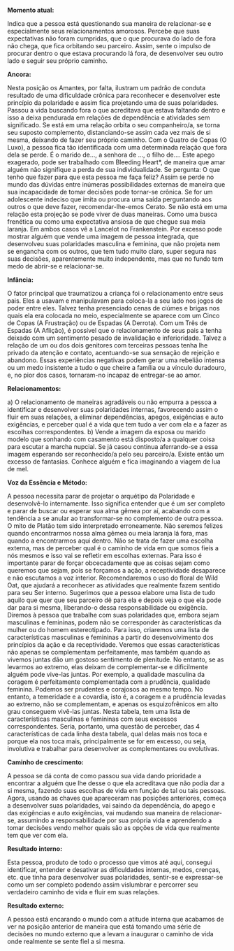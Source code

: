 **Momento atual:**

 Indica que a pessoa está questionando sua maneira de relacionar-se e especialmente seus relacionamentos amorosos. Percebe que suas expectativas não foram cumpridas, que o que procurava do lado de fora não chega, que fica orbitando seu parceiro. Assim, sente o impulso de procurar dentro o que estava procurando lá fora, de desenvolver seu outro lado e seguir seu próprio caminho. 


 **Ancora:** 

Nesta posição os Amantes, por falta, ilustram um padrão de conduta resultado de uma dificuldade crônica para reconhecer e desenvolver este princípio da polaridade e assim fica projetando uma de suas polaridades. Passou a vida buscando fora o que acreditava que estava faltando dentro e isso a deixa pendurada em relações de dependência e atividades sem significado. Se está em uma relação orbita o seu companheiro/a, se torna seu suposto complemento, distanciando-se assim cada vez mais de si mesma, deixando de fazer seu próprio caminho. Com o Quatro de Copas (O Luxo), a pessoa fica tão identificada com uma determinada relação que fora dela se perde. É o marido de..., a senhora de ..., o filho de.... Este apego exagerado, pode ser trabalhado com Bleeding Heart*, de maneira que amar alguém não signifique a perda de sua individualidade. Se pergunta: O que tenho que fazer para que esta pessoa me faça feliz? Assim se perde no mundo das dúvidas entre inúmeras possibilidades externas de maneira que sua incapacidade de tomar decisões pode tornar-se crônica. Se for um adolescente indeciso que imita ou procura uma saída perguntando aos outros o que deve fazer, recomendar-lhe-emos Cerato. Se não está em uma relação esta projeção se pode viver de duas maneiras. Como uma busca frenética ou como uma expectativa ansiosa de que chegue sua meia laranja. Em ambos casos vê a Lancelot no Frankenstein. Por excesso pode mostrar alguém que vende uma imagem de pessoa integrada, que desenvolveu suas polaridades masculina e feminina, que não projeta nem se engancha com os outros, que tem tudo muito claro, super segura nas suas decisões, aparentemente muito independente, mas que no fundo tem medo de abrir-se e relacionar-se. 


**Infância:**

 O fator principal que traumatizou a criança foi o relacionamento entre seus pais. Eles a usavam e manipulavam para coloca-la a seu lado nos jogos de poder entre eles. Talvez tenha presenciado cenas de ciúmes e brigas nos quais ela era colocada no meio, especialmente se aparece com um Cinco de Copas (A Frustração) ou de Espadas (A Derrota). Com um Três de Espadas (A Aflição), é possível que o relacionamento de seus pais a tenha deixado com um sentimento pesado de invalidação e inferioridade. Talvez a relação de um ou dos dois genitores com terceiras pessoas tenha lhe privado da atenção e contato, acentuando-se sua sensação de rejeição e abandono. Essas experiências negativas podem gerar uma rebelião intensa ou um medo insistente a tudo o que cheire a família ou a vínculo duradouro, e, no pior dos casos, tornaram-no incapaz de entregar-se ao amor. 


**Relacionamentos:**

 a) O relacionamento de maneiras agradáveis ou não empurra a pessoa a identificar e desenvolver suas polaridades internas, favorecendo assim o fluir em suas relações, a eliminar dependências, apegos, exigências e auto exigências, e perceber qual é a vida que tem tudo a ver com ela e a fazer as escolhas correspondentes. b) Vende a imagem da esposa ou marido modelo que sonhando com casamento está disposto/a a qualquer coisa para escutar a marcha nupcial. Se já casou continua aferrando-se a essa imagem esperando ser reconhecido/a pelo seu parceiro/a. Existe então um excesso de fantasias. Conhece alguém e fica imaginando a viagem de lua de mel. 


**Voz da Essência e Método:**

 A pessoa necessita parar de projetar o arquétipo da Polaridade e desenvolvê-lo internamente. Isso significa entender que é um ser completo e parar de buscar ou esperar sua alma gêmea por aí, acabando com a tendência a se anular ao transformar-se no complemento de outra pessoa. O mito de Platão tem sido interpretado erroneamente. Não seremos felizes quando encontrarmos nossa alma gêmea ou meia laranja lá fora, mas quando a encontrarmos aqui dentro. Não se trata de fazer uma escolha externa, mas de perceber qual é o caminho de vida em que somos fieis a nós mesmos e isso vai se refletir em escolhas externas. Para isso é importante parar de forçar obcecadamente que as coisas sejam como queremos que sejam, pois se forçamos a ação, a receptividade desaparece e não escutamos a voz interior. Recomendaremos o uso do floral de Wild Oat, que ajudará a reconhecer as atividades que realmente fazem sentido para seu Ser interno. Sugerimos que a pessoa elabore uma lista de tudo aquilo que quer que seu parceiro dê para ela e depois veja o que ela pode dar para si mesma, liberando-o dessa responsabilidade ou exigência. Diremos à pessoa que trabalhe com suas polaridades que, embora sejam masculinas e femininas, podem não se corresponder às características da mulher ou do homem estereotipado. Para isso, criaremos uma lista de características masculinas e femininas a partir do desenvolvimento dos princípios da ação e da receptividade. Veremos que essas características não apenas se complementam perfeitamente, mas também quando as vivemos juntas dão um gostoso sentimento de plenitude. No entanto, se as levarmos ao extremo, elas deixam de complementar-se e dificilmente alguém pode vive-las juntas. Por exemplo, a qualidade masculina da coragem é perfeitamente complementada com a prudência, qualidade feminina. Podemos ser prudentes e corajosos ao mesmo tempo. No entanto, a temeridade e a covardia, isto é, a coragem e a prudência levadas ao extremo, não se complementam, e apenas os esquizofrênicos em alto grau conseguem vivê-las juntas. Nesta tabela, tem uma lista de características masculinas e femininas com seus excessos correspondentes. Seria, portanto, uma questão de perceber, das 4 características de cada linha desta tabela, qual delas mais nos toca e porque ela nos toca mais, principalmente se for em excesso, ou seja, involutiva e trabalhar para desenvolver as complementares ou evolutivas. 


**Caminho de crescimento:**

 A pessoa se dá conta de como passou sua vida dando prioridade a encontrar a alguém que lhe desse o que ela acreditava que não podia dar a si mesma, fazendo suas escolhas de vida em função de tal ou tais pessoas. Agora, usando as chaves que apareceram nas posições anteriores, começa a desenvolver suas polaridades, vai saindo da dependência, do apego e das exigências e auto exigências, vai mudando sua maneira de relacionar-se, assumindo a responsabilidade por sua própria vida e aprendendo a tomar decisões vendo melhor quais são as opções de vida que realmente tem que ver com ela. 


**Resultado interno:**

 Esta pessoa, produto de todo o processo que vimos até aqui, consegui identificar, entender e desativar as dificuldades internas, medos, crenças, etc. que tinha para desenvolver suas polaridades, sentir-se e expressar-se como um ser completo podendo assim vislumbrar e percorrer seu verdadeiro caminho de vida e fluir em suas relações. 


**Resultado externo:**

 A pessoa está encarando o mundo com a atitude interna que acabamos de ver na posição anterior de maneira que está tomando uma série de decisões no mundo externo que a levam a inaugurar o caminho de vida onde realmente se sente fiel a si mesma.
